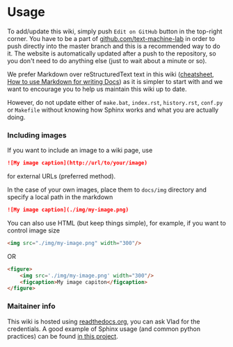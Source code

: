 # Usage

To add/update this wiki, simply push `Edit on GitHub` button in the top-right corner. You have to be a part of [github.com/text-machine-lab](https://github.com/text-machine-lab) in order to push directly into the master branch and this is a recommended way to do it. The website is automatically updated after a push to the repository, so you don't need to do anything else (just to wait about a minute or so).

We prefer Markdown over reStructuredText text in this wiki ([cheatsheet](https://github.com/adam-p/markdown-here/wiki/Markdown-Cheatsheet), [How to use Markdown for writing Docs](https://docs.microsoft.com/en-us/contribute/how-to-write-use-markdown)) as it is simpler to start with and we want to encourage you to help us maintain this wiki up to date.

However, do not update either of `make.bat`, `index.rst`, `history.rst`, `conf.py` or `Makefile` without knowing how Sphinx works and what you are actually doing.

### Including images

If you want to include an image to a wiki page, use

```markdown
![My image caption](http://url/to/your/image)
```

for external URLs (preferred method).

In the case of your own images, place them to `docs/img` directory and specify a local path in the markdown

```markdown
![My image caption](./img/my-image.png)
```

You can also use HTML (but keep things simple), for example, if you want to control image size

```html
<img src="./img/my-image.png" width="300"/>
```

OR

```html
<figure>
    <img src='./img/my-image.png' width="300"/>
    <figcaption>My image capiton</figcaption>
</figure>
```


### Maitainer info

This wiki is hosted using [readthedocs.org](https://readthedocs.org/), you can ask Vlad for the credentials. A good example of Sphinx usage (and common python practices) can be found [in this project](https://github.com/audreyr/binaryornot).
